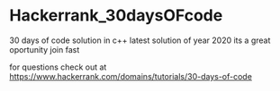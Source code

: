 # Hackerrank_30daysOFcode
30 days of code solution in c++
latest  solution of year 2020
its a great oportunity join fast

for questions check out at https://www.hackerrank.com/domains/tutorials/30-days-of-code
